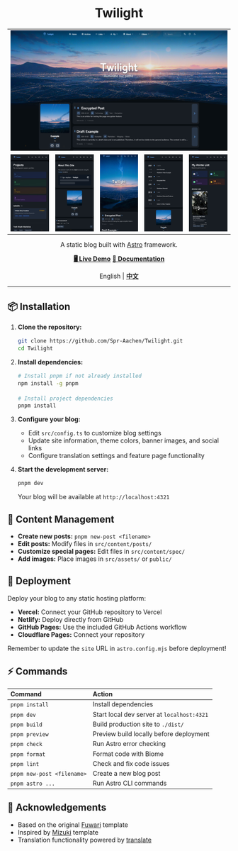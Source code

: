 <div align = "center">

# Twilight

<table style="width: 100%; table-layout: fixed;">
   <tr>
      <td colspan="5"><img alt="Desktop" src="docs/image/Desktop.jpg" style="max-width: 100%;"></td>
   </tr>
   <tr>
      <td><img alt="Mobile_4" src="docs/image/Mobile_4.jpg" style="max-width: 100%;"></td>
      <td><img alt="Mobile_2" src="docs/image/Mobile_2.jpg" style="max-width: 100%;"></td>
      <td><img alt="Mobile_1" src="docs/image/Mobile_1.jpg" style="max-width: 100%;"></td>
      <td><img alt="Mobile_3" src="docs/image/Mobile_3.jpg" style="max-width: 100%;"></td>
      <td><img alt="Mobile_5" src="docs/image/Mobile_5.jpg" style="max-width: 100%;"></td>
   </tr>
</table>

A static blog built with [Astro](https://astro.build) framework.

[**🖥️ Live Demo**](https://twilight.spr-aachen.com)
[**📝 Documentation**](https://docs.twilight.spr-aachen.com)

English | [**中文**](docs/README_ZH.md)

</div>

---

## 📦 Installation

1. **Clone the repository:**
   ```bash
   git clone https://github.com/Spr-Aachen/Twilight.git
   cd Twilight
   ```

2. **Install dependencies:**
   ```bash
   # Install pnpm if not already installed
   npm install -g pnpm
   
   # Install project dependencies
   pnpm install
   ```

3. **Configure your blog:**
   - Edit `src/config.ts` to customize blog settings
   - Update site information, theme colors, banner images, and social links
   - Configure translation settings and feature page functionality

4. **Start the development server:**
   ```bash
   pnpm dev
   ```
   Your blog will be available at `http://localhost:4321`


## 📝 Content Management

- **Create new posts:** `pnpm new-post <filename>`
- **Edit posts:** Modify files in `src/content/posts/`
- **Customize special pages:** Edit files in `src/content/spec/`
- **Add images:** Place images in `src/assets/` or `public/`


## 🚀 Deployment

Deploy your blog to any static hosting platform:

- **Vercel:** Connect your GitHub repository to Vercel
- **Netlify:** Deploy directly from GitHub
- **GitHub Pages:** Use the included GitHub Actions workflow
- **Cloudflare Pages:** Connect your repository

Remember to update the `site` URL in `astro.config.mjs` before deployment!


## ⚡ Commands

| Command                    | Action                                    |
|:---------------------------|:------------------------------------------|
| `pnpm install`             | Install dependencies                      |
| `pnpm dev`                 | Start local dev server at `localhost:4321`|
| `pnpm build`               | Build production site to `./dist/`        |
| `pnpm preview`             | Preview build locally before deployment   |
| `pnpm check`               | Run Astro error checking                  |
| `pnpm format`              | Format code with Biome                    |
| `pnpm lint`                | Check and fix code issues                 |
| `pnpm new-post <filename>` | Create a new blog post                    |
| `pnpm astro ...`           | Run Astro CLI commands                    |


## 🙏 Acknowledgements

- Based on the original [Fuwari](https://github.com/saicaca/fuwari) template
- Inspired by [Mizuki](https://github.com/matsuzaka-yuki/Mizuki) template
- Translation functionality powered by [translate](https://gitee.com/mail_osc/translate)